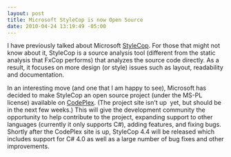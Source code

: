```yaml
---
layout: post
title: Microsoft StyleCop is now Open Source
date: 2010-04-24 13:19:49 -05:00
---
```


I have previously talked about Microsoft [StyleCop](scottdorman.github.io). For those that might not know about it, StyleCop is a source analysis tool (different from the static analysis that FxCop performs) that analyzes the source code directly. As a result, it focuses on more design (or style) issues such as layout, readability and documentation.

In an interesting move (and one that I am happy to see), Microsoft has decided to make StyleCop an open source project (under the MS-PL license) available on [CodePlex](http://stylecop.codeplex.com/). (The project site isn't up  yet, but should be in the next few weeks.) This will give the development community the opportunity to help contribute to the project, expanding support to other languages (currently it only supports C#), adding features, and fixing bugs. Shortly after the CodePlex site is up, StyleCop 4.4 will be released which includes support for C# 4.0 as well as a large number of bug fixes and other improvements.
